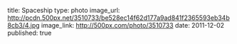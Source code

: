 title: Spaceship
type: photo
image_url: http://pcdn.500px.net/3510733/be528ec14f62d177a9ad841f2365593eb34b8cb3/4.jpg
image_link: http://500px.com/photo/3510733
date: 2011-12-02
published: true

